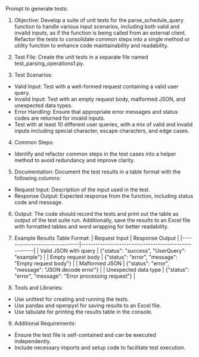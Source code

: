 Prompt to generate tests:

1. Objective: Develop a suite of unit tests for the parse_schedule_query function to handle various input scenarios, including both valid and invalid inputs, as if the function is being called from an external client. Refactor the tests to consolidate common steps into a single method or utility function to enhance code maintainability and readability.

2. Test File: Create the unit tests in a separate file named test_parsing_operations1.py.

3. Test Scenarios:
- Valid Input: Test with a well-formed request containing a valid user query.
- Invalid Input: Test with an empty request body, malformed JSON, and unexpected data types.
- Error Handling: Ensure that appropriate error messages and status codes are returned for invalid inputs.
- Test with at least 10 different user queries, with a mix of valid and invalid inputs including special character, escape characters, and edge cases.

4. Common Steps:
- Identify and refactor common steps in the test cases into a helper method to avoid redundancy and improve clarity.

5. Documentation: Document the test results in a table format with the following columns:
- Request Input: Description of the input used in the test.
- Response Output: Expected response from the function, including status code and message.

6. Output: The code should record the tests and print out the table as output of the test suite run. Additionally, save the results to an Excel file with formatted tables and word wrapping for better readability.

7. Example Results Table Format:
| Request Input | Response Output |
|-------------------------------|------------------------------------------------------|
| Valid JSON with query | {"status": "success", "UserQuery": "example"} |
| Empty request body | {"status": "error", "message": "Empty request body"} |
| Malformed JSON | {"status": "error", "message": "JSON decode error"} |
| Unexpected data type | {"status": "error", "message": "Error processing request"} |

8. Tools and Libraries:
- Use unittest for creating and running the tests.
- Use pandas and openpyxl for saving results to an Excel file.
- Use tabulate for printing the results table in the console.

9. Additional Requirements:
- Ensure the test file is self-contained and can be executed independently.
- Include necessary imports and setup code to facilitate test execution.
